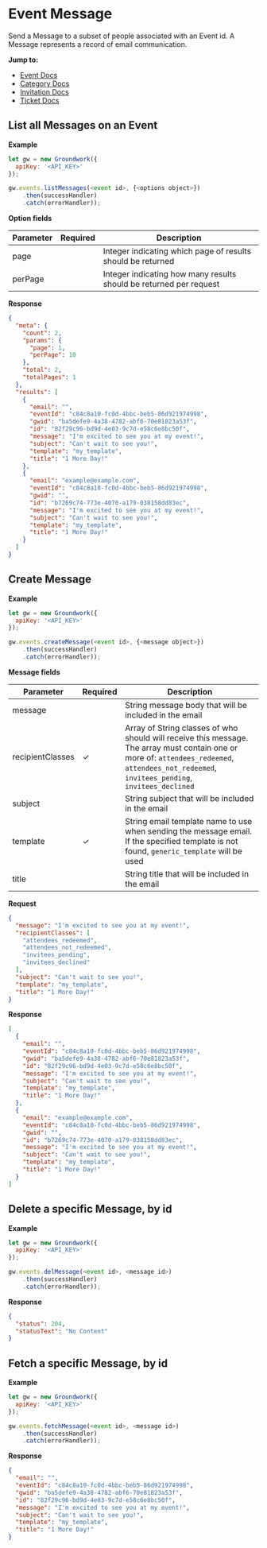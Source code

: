 # Event Message

Send a Message to a subset of people associated with an Event id. A Message represents a record of email communication.

**Jump to:**
- [Event Docs](https://github.com/thegroundwork/groundwork.js/blob/master/manual/events.md)
- [Category Docs](https://github.com/thegroundwork/groundwork.js/blob/master/manual/events-category.md)
- [Invitation Docs](https://github.com/thegroundwork/groundwork.js/blob/master/manual/events-invitation.md)
- [Ticket Docs](https://github.com/thegroundwork/groundwork.js/blob/master/manual/events-ticket.md)


## List all Messages on an Event

**Example**

```javascript
let gw = new Groundwork({
  apiKey: '<API_KEY>'
});

gw.events.listMessages(<event id>, {<options object>})
    .then(successHandler)
    .catch(errorHandler));
```

**Option fields**

Parameter             | Required | Description
----------------------|----------|---------
page                  |          | Integer indicating which page of results should be returned
perPage               |          | Integer indicating how many results should be returned per request


**Response**

```json
{
  "meta": {
    "count": 2,
    "params": {
      "page": 1,
      "perPage": 10
    },
    "total": 2,
    "totalPages": 1
  },
  "results": [
    {
      "email": "",
      "eventId": "c84c8a10-fc0d-4bbc-beb5-86d921974998",
      "gwid": "ba5defe9-4a38-4782-abf6-70e81823a53f",
      "id": "82f29c96-bd9d-4e03-9c7d-e58c6e8bc50f",
      "message": "I'm excited to see you at my event!",
      "subject": "Can't wait to see you!",
      "template": "my_template",
      "title": "1 More Day!"
    },
    {
      "email": "example@example.com",
      "eventId": "c84c8a10-fc0d-4bbc-beb5-86d921974998",
      "gwid": "",
      "id": "b7269c74-773e-4070-a179-038158dd83ec",
      "message": "I'm excited to see you at my event!",
      "subject": "Can't wait to see you!",
      "template": "my_template",
      "title": "1 More Day!"
    }
  ]
}
```




## Create Message

**Example**

```javascript
let gw = new Groundwork({
  apiKey: '<API_KEY>'
});

gw.events.createMessage(<event id>, {<message object>})
    .then(successHandler)
    .catch(errorHandler));
```

**Message fields**

Parameter               | Required | Description
------------------------|----------|---------
message                 |          | String message body that will be included in the email
recipientClasses        | ✓        | Array of String classes of who should will receive this message. The array must contain one or more of: `attendees_redeemed`, `attendees_not_redeemed`, `invitees_pending`, `invitees_declined`
subject                 |          | String subject that will be included in the email
template                | ✓        | String email template name to use when sending the message email. If the specified template is not found, `generic_template` will be used
title                   |          | String title that will be included in the email

**Request**

```json
{
  "message": "I'm excited to see you at my event!",
  "recipientClasses": [
    "attendees_redeemed",
    "attendees_not_redeemed",
    "invitees_pending",
    "invitees_declined"
  ],
  "subject": "Can't wait to see you!",
  "template": "my_template",
  "title": "1 More Day!"
}
```

**Response**

```json
[
  {
    "email": "",
    "eventId": "c84c8a10-fc0d-4bbc-beb5-86d921974998",
    "gwid": "ba5defe9-4a38-4782-abf6-70e81823a53f",
    "id": "82f29c96-bd9d-4e03-9c7d-e58c6e8bc50f",
    "message": "I'm excited to see you at my event!",
    "subject": "Can't wait to see you!",
    "template": "my_template",
    "title": "1 More Day!"
  },
  {
    "email": "example@example.com",
    "eventId": "c84c8a10-fc0d-4bbc-beb5-86d921974998",
    "gwid": "",
    "id": "b7269c74-773e-4070-a179-038158dd83ec",
    "message": "I'm excited to see you at my event!",
    "subject": "Can't wait to see you!",
    "template": "my_template",
    "title": "1 More Day!"
  }
]
```




## Delete a specific Message, by id

**Example**

```javascript
let gw = new Groundwork({
  apiKey: '<API_KEY>'
});

gw.events.delMessage(<event id>, <message id>)
    .then(successHandler)
    .catch(errorHandler));
```

**Response**
```json
{
  "status": 204,
  "statusText": "No Content"
}
```




## Fetch a specific Message, by id

**Example**

```javascript
let gw = new Groundwork({
  apiKey: '<API_KEY>'
});

gw.events.fetchMessage(<event id>, <message id>)
    .then(successHandler)
    .catch(errorHandler));
```

**Response**

```json
{
  "email": "",
  "eventId": "c84c8a10-fc0d-4bbc-beb5-86d921974998",
  "gwid": "ba5defe9-4a38-4782-abf6-70e81823a53f",
  "id": "82f29c96-bd9d-4e03-9c7d-e58c6e8bc50f",
  "message": "I'm excited to see you at my event!",
  "subject": "Can't wait to see you!",
  "template": "my_template",
  "title": "1 More Day!"
}
```
